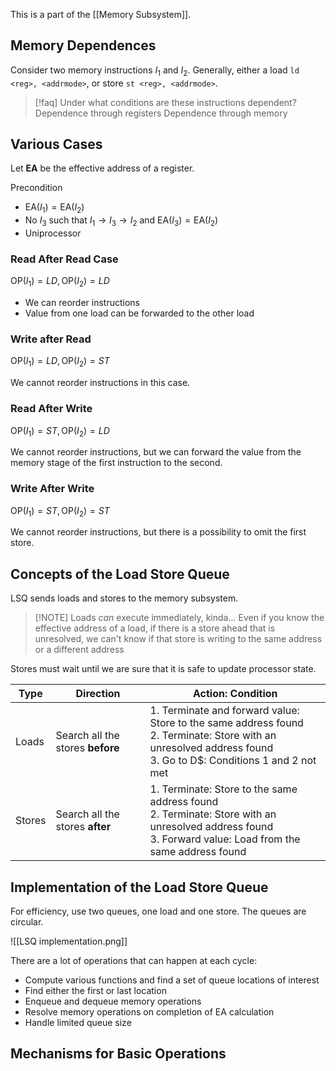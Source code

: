 This is a part of the [[Memory Subsystem]].
## Memory Dependences

Consider two memory instructions $I_{1}$ and $I_{2}$. Generally, either a load `ld <reg>, <addrmode>`, or store `st <reg>, <addrmode>`.


> [!faq] Under what conditions are these instructions dependent?
> Dependence through registers
> Dependence through memory

## Various Cases

Let **EA** be the effective address of a register.

Precondition
- $\text{EA}(I_{1})=\text{EA}(I_{2})$
- No $I_{3}$ such that $I_{1}\to I_{3}\to I_{2}$ and $\text{EA}(I_{3})=\text{EA}(I_{2})$
- Uniprocessor

### Read After Read Case

$\text{OP}(I_{1})=LD, \text{OP}(I_{2})=LD$
- We can reorder instructions
- Value from one load can be forwarded to the other load

### Write after Read

$\text{OP}(I_{1})=LD, \text{OP}(I_{2})=ST$

We cannot reorder instructions in this case.

### Read After Write

$\text{OP}(I_{1})=ST, \text{OP}(I_{2})=LD$

We cannot reorder instructions, but we can forward the value from the memory stage of the first instruction to the second.

### Write After Write

$\text{OP}(I_{1})=ST, \text{OP}(I_{2})=ST$

We cannot reorder instructions, but there is a possibility to omit the first store.

## Concepts of the Load Store Queue

LSQ sends loads and stores to the memory subsystem. 

> [!NOTE] Loads *can* execute immediately, kinda...
> Even if you know the effective address of a load, if there is a store ahead that is unresolved, we can't know if that store is writing to the same address or a different address

Stores must wait until we are sure that it is safe to update processor state.


| Type   | Direction                        | Action: Condition                                                                                                                                                  |
| ------ | -------------------------------- | ------------------------------------------------------------------------------------------------------------------------------------------------------------------ |
| Loads  | Search all the stores **before** | 1. Terminate and forward value: Store to the same address found<br>2. Terminate: Store with an unresolved address found<br>3. Go to D$: Conditions 1 and 2 not met |
| Stores | Search all the stores **after**  | 1. Terminate: Store to the same address found<br>2. Terminate: Store with an unresolved address found<br>3. Forward value: Load from the same address found        |

## Implementation of the Load Store Queue

For efficiency, use two queues, one load and one store. The queues are circular.

![[LSQ implementation.png]]

There are a lot of operations that can happen at each cycle:
- Compute various functions and find a set of queue locations of interest
- Find either the first or last location
- Enqueue and dequeue memory operations
- Resolve memory operations on completion of EA calculation
- Handle limited queue size

## Mechanisms for Basic Operations

